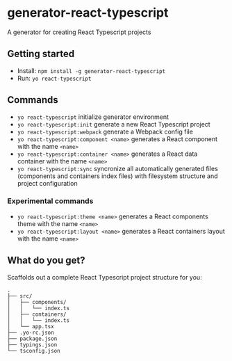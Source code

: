 # generator-react-typescript
A generator for creating React Typescript projects

## Getting started

- Install: `npm install -g generator-react-typescript`
- Run: `yo react-typescript`

## Commands

* `yo react-typescript` initialize generator environment
* `yo react-typescript:init` generate a new React Typescript project
* `yo react-typescript:webpack` generate a Webpack config file
* `yo react-typescript:component <name>` generates a React component with the name `<name>`
* `yo react-typescript:container <name>` generates a React data container with the name `<name>`
* `yo react-typescript:sync` syncronize all automatically generated files (components and containers index files) with filesystem structure and project configuration

### Experimental commands 
* `yo react-typescript:theme <name>` generates a React components theme with the name `<name>`
* `yo react-typescript:layout <name>` generates a React containers layout with the name `<name>` 

## What do you get?
Scaffolds out a complete React Typescript project structure for you:
```
.
├── src/
│   ├── components/
│   │   └── index.ts
│   ├── containers/
│   │   └── index.ts
│   └── app.tsx
├── .yo-rc.json
├── package.json
├── typings.json
└── tsconfig.json
```
